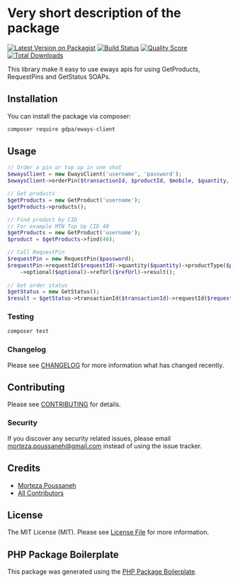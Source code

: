 # Very short description of the package

[![Latest Version on Packagist](https://img.shields.io/packagist/v/gdpa/eways-client.svg?style=flat-square)](https://packagist.org/packages/gdpa/eways-client)
[![Build Status](https://img.shields.io/travis/gdpa/eways-client/master.svg?style=flat-square)](https://travis-ci.org/gdpa/eways-client)
[![Quality Score](https://img.shields.io/scrutinizer/g/gdpa/eways-client.svg?style=flat-square)](https://scrutinizer-ci.com/g/gdpa/eways-client)
[![Total Downloads](https://img.shields.io/packagist/dt/gdpa/eways-client.svg?style=flat-square)](https://packagist.org/packages/gdpa/eways-client)

This library make it easy to use eways apis for using GetProducts, RequestPins and GetStatus SOAPs.

## Installation

You can install the package via composer:

```bash
composer require gdpa/eways-client
```

## Usage

``` php
// Order a pin or top up in one shot
$ewaysClient = new EwaysClient('username', 'password');
$ewaysClient->orderPin($transactionId, $productId, $mobile, $quantity, $email, $optional, $refUrl);

// Get products
$getProducts = new GetProduct('username');
$getProducts->products();

// Find product by CID
// For example MTN Top Up CID 40
$getProducts = new GetProduct('username');
$product = $getProducts->find(40);

// Call RequestPin
$requestPin = new RequestPin($password);
$requestPin->requestId($requestId)->quantity($quantity)->productType($productId)->mobile($mobile)->email($email)
    ->optional($optional)->refUrl($refUrl)->result();
    
// Get order status
$getStatus = new GetStatus();
$result = $getStatus->transactionId($transactionId)->requestId($requestId)->result();
```

### Testing

``` bash
composer test
```

### Changelog

Please see [CHANGELOG](CHANGELOG.md) for more information what has changed recently.

## Contributing

Please see [CONTRIBUTING](CONTRIBUTING.md) for details.

### Security

If you discover any security related issues, please email morteza.poussaneh@gmail.com instead of using the issue tracker.

## Credits

- [Morteza Poussaneh](https://github.com/gdpa)
- [All Contributors](../../contributors)

## License

The MIT License (MIT). Please see [License File](LICENSE.md) for more information.

## PHP Package Boilerplate

This package was generated using the [PHP Package Boilerplate](https://laravelpackageboilerplate.com).